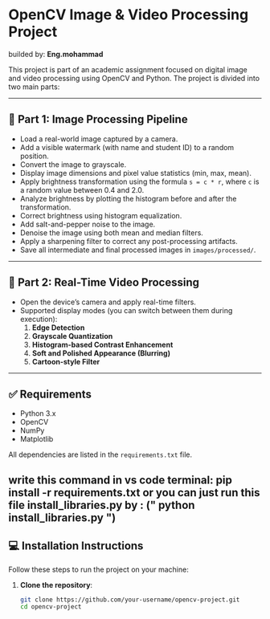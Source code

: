 # OpenCV Image & Video Processing Project
builded by: **Eng.mohammad**

This project is part of an academic assignment focused on digital image and video processing using OpenCV and Python. The project is divided into two main parts:

---

## 📸 Part 1: Image Processing Pipeline

- Load a real-world image captured by a camera.
- Add a visible watermark (with name and student ID) to a random position.
- Convert the image to grayscale.
- Display image dimensions and pixel value statistics (min, max, mean).
- Apply brightness transformation using the formula `s = c * r`, where `c` is a random value between 0.4 and 2.0.
- Analyze brightness by plotting the histogram before and after the transformation.
- Correct brightness using histogram equalization.
- Add salt-and-pepper noise to the image.
- Denoise the image using both mean and median filters.
- Apply a sharpening filter to correct any post-processing artifacts.
- Save all intermediate and final processed images in `images/processed/`.

---

## 🎥 Part 2: Real-Time Video Processing

- Open the device’s camera and apply real-time filters.
- Supported display modes (you can switch between them during execution):
  1. **Edge Detection**
  2. **Grayscale Quantization**
  3. **Histogram-based Contrast Enhancement**
  4. **Soft and Polished Appearance (Blurring)**
  5. **Cartoon-style Filter**

---

## ✅ Requirements

- Python 3.x
- OpenCV
- NumPy
- Matplotlib

All dependencies are listed in the `requirements.txt` file.

write this command in vs code terminal:
 pip install -r requirements.txt
 or you can just run this file  install_libraries.py
 by : (" python install_libraries.py ")
---

## 💻 Installation Instructions

Follow these steps to run the project on your machine:

1. **Clone the repository**:
   ```bash
   git clone https://github.com/your-username/opencv-project.git
   cd opencv-project
